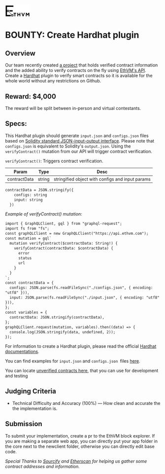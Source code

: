 <img src="../assets/ethvm-logo.png" width="80px"/>

# BOUNTY: Create Hardhat plugin
## Overview
Our team recently created [a project](https://github.com/EthVM/evm-source-verification) that holds verified contract information and the added ability to verify contracts on the fly using [EthVM's API](https://api.ethvm.com/). Create a [Hardhat](https://hardhat.org/) plugin to verify smart contracts so it is available for the whole world without any restrictions on Github.

## Reward: $4,000
The reward will be split between in-person and virtual contestants.

## Specs:
This Hardhat plugin should generate `input.json` and `configs.json` files based on [Solidity standard JSON-input-output interface](https://docs.soliditylang.org/en/develop/using-the-compiler.html#compiler-input-and-output-json-description). Please note that `configs.json` is equivalent to Solidity's `output.json`. Using the `verifyContract()` mutation from our API will trigger contract verification.

`verifyContract()`:
Triggers contract verification.

|Param | Type | Desc
| ------ | ------ | ------ |
|contractData| string | stringified object with configs and input params |

```
contractData = JSON.stringify({
    configs: string
    input: string
  })
 ```

_Example of verifyContract() mutation:_

```
import { GraphQLClient, gql } from "graphql-request";
import fs from "fs";
const graphQLClient = new GraphQLClient("https://api.ethvm.com");
const mutation = gql`
  mutation verifyContract($contractData: String!) {
    verifyContract(contractData: $contractData) {
      error
      status
      url
    }
  }
`;
const contractData = {
  configs: JSON.parse(fs.readFileSync("./configs.json", { encoding: "utf8" })),
  input: JSON.parse(fs.readFileSync("./input.json", { encoding: "utf8" })),
};
const variables = {
  contractData: JSON.stringify(contractData),
};
graphQLClient.request(mutation, variables).then((data) => {
  console.log(JSON.stringify(data, undefined, 2));
});
```
For information to create a Hardhat plugin, please read the official [Hardhat documentations](https://hardhat.org/plugins/).

You can find examples for `input.json` and `configs.json `files [here](https://github.com/MyEtherWallet/eth-denver-2022-bounty/tree/main/plugin-helpers/contract-verify-sample).

You can locate [unverified contracts here](https://github.com/MyEtherWallet/eth-denver-2022-bounty/tree/main/plugin-helpers/unverified-contracts), that you can use for development and testing


## Judging Criteria
- Technical Difficulty and Accuracy (100%) — How clean and accurate the the implementation is.

## Submission
To submit your implementation, create a pr to the EthVM block explorer. If you are making a separate web app, you can directly put your app folder in the core next to the newclient folder, otherwise you can directly edit base code.

_Special Thanks to [Sourcify](https://sourcify.dev/) and [Etherscan](https://etherscan.io/) for helping us gather some contract addresses and information._
